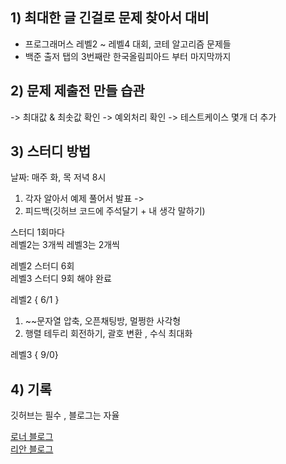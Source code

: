 ## 1) 최대한 글 긴걸로 문제 찾아서 대비 

- 프로그래머스 레벨2 ~ 레벨4 대회, 코테 알고리즘 문제들 
- 백준 출저 탭의 3번째란 한국올림피아드 부터 마지막까지

## 2)  문제 제출전 만들 습관

-> 최대값 & 최솟값 확인 
-> 예외처리 확인
-> 테스트케이스 몇개 더 추가 

## 3) 스터디 방법 
날짜: 매주 화, 목 저녁 8시  
1. 각자 알아서 예제 풀어서 발표 ->
2. 피드백(깃허브 코드에 주석달기 + 내 생각 말하기)

스터디 1회마다   
레벨2는 3개씩 레벨3는 2개씩  

레벨2 스터디 6회  
레벨3 스터디 9회 해야 완료

레벨2 { 6/1 } 
1. ~~문자열 압축, 오픈채팅방, 멀쩡한 사각형
2. 행렬 테두리 회전하기, 괄호 변환 , 수식 최대화  

레벨3 { 9/0}

## 4) 기록
깃허브는 필수 , 블로그는 자율

[로너 블로그](https://gift123.tistory.com/)  
[리안 블로그](https://ryan94.tistory.com/)
